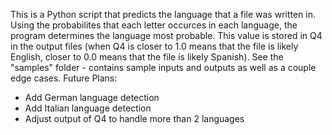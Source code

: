 This is a Python script that predicts the language that a file was written in. Using the probabilites that each letter occurces in each language, the program determines the language most probable. This value is stored in Q4 in the output files (when Q4 is closer to 1.0 means that the file is likely English, closer to 0.0 means that the file is likely Spanish). 
See the "samples" folder - contains sample inputs and outputs as well as a couple edge cases.
Future Plans:
- Add German language detection
- Add Italian language detection
- Adjust output of Q4 to handle more than 2 languages
